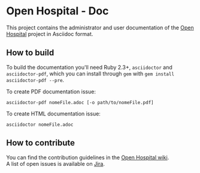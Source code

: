 # Open Hospital - Doc

This project contains the administrator and user documentation of the [Open Hospital][openhospital] project in Asciidoc format.

## How to build

To build the documentation you'll need Ruby 2.3+, `asciidoctor` and `asciidoctor-pdf`, which you can install through `gem` with `gem install asciidoctor-pdf --pre`.  

To create PDF documentation issue:

    asciidoctor-pdf nomeFile.adoc [-o path/to/nomeFile.pdf]
    
To create HTML documentation issue:

    asciidoctor nomeFile.adoc

## How to contribute

You can find the contribution guidelines in the [Open Hospital wiki][contribution-guide].  
A list of open issues is available on [Jira][jira].

 [openhospital]: https://www.open-hospital.org/
 [contribution-guide]: https://openhospital.atlassian.net/wiki/display/OH/Contribution+Guidelines
 [jira]: https://openhospital.atlassian.net/issues/
 [database.prop]: https://github.com/informatici/openhospital-core/blob/develop/src/test/resources/database.properties
